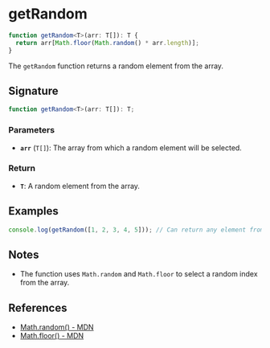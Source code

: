 # getRandom

```typescript
function getRandom<T>(arr: T[]): T {
  return arr[Math.floor(Math.random() * arr.length)];
}
```

The `getRandom` function returns a random element from the array.

## Signature

```typescript
function getRandom<T>(arr: T[]): T;
```

### Parameters

- **`arr`** (`T[]`): The array from which a random element will be selected.

### Return

- **`T`**: A random element from the array.

## Examples

```typescript
console.log(getRandom([1, 2, 3, 4, 5])); // Can return any element from the array
```

## Notes

- The function uses `Math.random` and `Math.floor` to select a random index from the array.

## References

- [Math.random() - MDN](https://developer.mozilla.org/en-US/docs/Web/JavaScript/Reference/Global_Objects/Math/random)
- [Math.floor() - MDN](https://developer.mozilla.org/en-US/docs/Web/JavaScript/Reference/Global_Objects/Math/floor)
